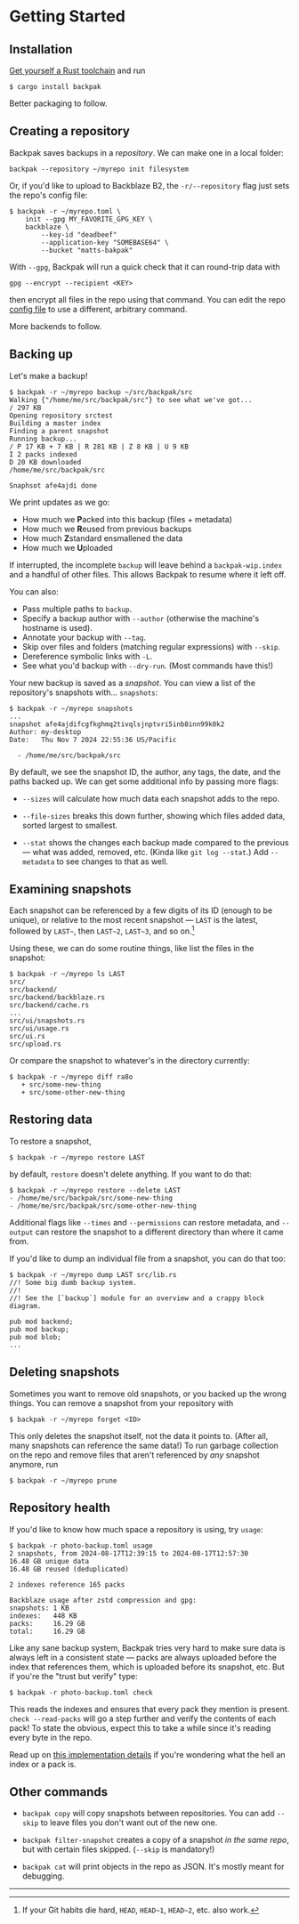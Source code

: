 # Getting Started

## Installation

[Get yourself a Rust toolchain](https://rustup.rs/) and run
```
$ cargo install backpak
```

Better packaging to follow.

## Creating a repository

Backpak saves backups in a _repository_. We can make one in a local folder:
```
backpak --repository ~/myrepo init filesystem
```
Or, if you'd like to upload to Backblaze B2,
the `-r/--repository` flag just sets the repo's config file:
```
$ backpak -r ~/myrepo.toml \
    init --gpg MY_FAVORITE_GPG_KEY \
    backblaze \
        --key-id "deadbeef"
        --application-key "SOMEBASE64" \
        --bucket "matts-bakpak"
```
With `--gpg`, Backpak will run a quick check that it can round-trip data
with
```
gpg --encrypt --recipient <KEY>
```
then encrypt all files in the repo using that command.
You can edit the repo [config file](./formats.md) to use a different,
arbitrary command.

More backends to follow.

## Backing up

Let's make a backup!

```
$ backpak -r ~/myrepo backup ~/src/backpak/src
Walking {"/home/me/src/backpak/src"} to see what we've got...
/ 297 KB
Opening repository srctest
Building a master index
Finding a parent snapshot
Running backup...
/ P 17 KB + 7 KB | R 281 KB | Z 8 KB | U 9 KB
I 2 packs indexed
D 20 KB downloaded
/home/me/src/backpak/src

Snaphsot afe4ajdi done
```
We print updates as we go:
- How much we **P**acked into this backup (files + metadata)
- How much we **R**eused from previous backups
- How much **Z**standard ensmallened the data
- How much we **U**ploaded

If interrupted, the incomplete `backup` will leave behind a `backpak-wip.index` and a handful
of other files. This allows Backpak to resume where it left off.

You can also:
- Pass multiple paths to `backup`.
- Specify a backup author with `--author` (otherwise the machine's hostname is used).
- Annotate your backup with `--tag`.
- Skip over files and folders (matching regular expressions) with `--skip`.
- Dereference symbolic links with `-L`.
- See what you'd backup with `--dry-run`.
  (Most commands have this!)

Your new backup is saved as a _snapshot_. You can view a list of the repository's snapshots with...
`snapshots`:
```
$ backpak -r ~/myrepo snapshots
...
snapshot afe4ajdifcgfkghmq2tivqlsjnptvri5inb8inn99k0k2
Author: my-desktop
Date:   Thu Nov 7 2024 22:55:36 US/Pacific

  - /home/me/src/backpak/src
```
By default, we see the snapshot ID, the author, any tags, the date, and the paths backed up.
We can get some additional info by passing more flags:

- `--sizes` will calculate how much data each snapshot adds to the repo.

- `--file-sizes` breaks this down further, showing which files added data,
  sorted largest to smallest.

- `--stat` shows the changes each backup made compared to the previous — what was added,
  removed, etc. (Kinda like `git log --stat`.) Add `--metadata` to see changes to that as well.

## Examining snapshots

Each snapshot can be referenced by a few digits of its ID (enough to be unique),
or relative to the most recent snapshot — `LAST` is the latest,
followed by `LAST~`, then `LAST~2`, `LAST~3`, and so on.[^1]

Using these, we can do some routine things, like list the files in the snapshot:
```
$ backpak -r ~/myrepo ls LAST
src/
src/backend/
src/backend/backblaze.rs
src/backend/cache.rs
...
src/ui/snapshots.rs
src/ui/usage.rs
src/ui.rs
src/upload.rs
```

Or compare the snapshot to whatever's in the directory currently:
```
$ backpak -r ~/myrepo diff ra8o
   + src/some-new-thing
   + src/some-other-new-thing
```

## Restoring data

To restore a snapshot,
```
$ backpak -r ~/myrepo restore LAST
```
by default, `restore` doesn't delete anything. If you want to do that:
```
$ backpak -r ~/myrepo restore --delete LAST
- /home/me/src/backpak/src/some-new-thing
- /home/me/src/backpak/src/some-other-new-thing
```
Additional flags like `--times` and `--permissions` can restore metadata,
and `--output` can restore the snapshot to a different directory than where it came from.

If you'd like to dump an individual file from a snapshot, you can do that too:
```
$ backpak -r ~/myrepo dump LAST src/lib.rs
//! Some big dumb backup system.
//!
//! See the [`backup`] module for an overview and a crappy block diagram.

pub mod backend;
pub mod backup;
pub mod blob;
...
```

## Deleting snapshots

Sometimes you want to remove old snapshots, or you backed up the wrong things.
You can remove a snapshot from your repository with
```
$ backpak -r ~/myrepo forget <ID>
```
This only deletes the snapshot itself, not the data it points to.
(After all, many snapshots can reference the same data!)
To run garbage collection on the repo and remove files that aren't referenced by _any_ snapshot
anymore, run
```
$ backpak -r ~/myrepo prune
```

## Repository health

If you'd like to know how much space a repository is using, try `usage`:
```
$ backpak -r photo-backup.toml usage
2 snapshots, from 2024-08-17T12:39:15 to 2024-08-17T12:57:30
16.48 GB unique data
16.48 GB reused (deduplicated)

2 indexes reference 165 packs

Backblaze usage after zstd compression and gpg:
snapshots: 1 KB
indexes:   448 KB
packs:     16.29 GB
total:     16.29 GB
```

Like any sane backup system, Backpak tries very hard to make sure data is always left in
a consistent state — packs are always uploaded before the index that references them,
which is uploaded before its snapshot, etc.
But if you're the "trust but verify" type:
```
$ backpak -r photo-backup.toml check
```
This reads the indexes and ensures that every pack they mention is present.
`check --read-packs` will go a step further and verify the contents of each pack!
To state the obvious, expect this to take a while since it's reading every byte in the repo.

Read up on [this implementation details](/formats.html) if you're wondering what the hell
an index or a pack is.

## Other commands

- `backpak copy` will copy snapshots between repositories. You can add `--skip` to
  leave files you don't want out of the new one.

- `backpak filter-snapshot` creates a copy of a snapshot _in the same repo_,
  but with certain files skipped. (`--skip` is mandatory!)

- `backpak cat` will print objects in the repo as JSON. It's mostly meant for debugging.

-----

[^1]: If your Git habits die hard, `HEAD`, `HEAD~1`, `HEAD~2`, etc. also work.
